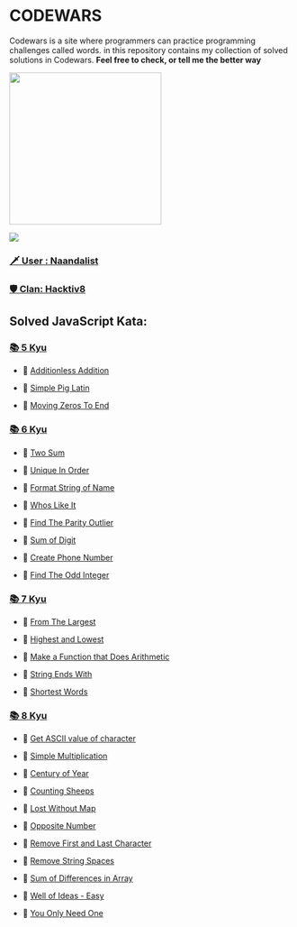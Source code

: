 
  # CODEWARS
   Codewars is a site where programmers can practice programming challenges called words. in this repository contains my collection of solved solutions in Codewars. **Feel free to check, or tell me the better way**

  <img height="270" src="https://miro.medium.com/max/1050/1*a9L7ZZhi8hIAJmWXmSaPXw.png">

  [<img src="https://www.codewars.com/users/Naandalist/badges/large">](https://www.codewars.com/users/Naandalist)

  ### [:dagger: User : Naandalist ](https://www.codewars.com/users/Naandalist)

  ### [:shield: Clan: Hacktiv8 ](https://www.codewars.com/users/Naandalist)




  ## Solved JavaScript Kata:


  ### [:books: 5 Kyu](https://github.com/Naandalist/CODEWARS/tree/master/JavaScript/5kyu)

  - :green_book:
  [Additionless Addition](https://github.com/Naandalist/CODEWARS/blob/master/JavaScript/5kyu/AdditionlessAddition.js)

  - :green_book:
  [Simple Pig Latin](https://github.com/Naandalist/CODEWARS/blob/master/JavaScript/5kyu/SimplePigLatin.js)

  - :green_book:
  [Moving Zeros To End](https://github.com/Naandalist/CODEWARS/blob/master/JavaScript/5kyu/MovingZerosToEnd.js)


  ### [:books: 6 Kyu](https://github.com/Naandalist/CODEWARS/tree/master/JavaScript/6kyu)

  - :green_book:
  [Two Sum](https://github.com/Naandalist/CODEWARS/blob/master/JavaScript/6kyu/TwoSum.js)


  - :green_book:
  [Unique In Order](https://github.com/Naandalist/CODEWARS/blob/master/JavaScript/6kyu/UniqueInOrder.js)

  - :green_book:
  [Format String of Name](https://github.com/Naandalist/CODEWARS/blob/master/JavaScript/6kyu/formatStringOfName.js)

  - :green_book:
  [Whos Like It](https://github.com/Naandalist/CODEWARS/blob/master/JavaScript/6kyu/WhoLikesIt.js)

  - :green_book:
  [Find The Parity Outlier](https://github.com/Naandalist/CODEWARS/blob/master/JavaScript/6kyu/FindTheParityOutlier.js)

  - :green_book:
  [Sum of Digit](https://github.com/Naandalist/CODEWARS/blob/master/JavaScript/6kyu/SumOfDigit.js)

  - :green_book:
  [Create Phone Number](https://github.com/Naandalist/CODEWARS/blob/master/JavaScript/6kyu/CreatePhoneNumber.js)

  - :green_book:
  [Find The Odd Integer](https://github.com/Naandalist/CODEWARS/blob/master/JavaScript/6kyu/FindTheOddInt.js)

  ### [:books: 7 Kyu](https://github.com/Naandalist/CODEWARS/tree/master/JavaScript/7kyu)

  - :green_book:
  [From The Largest](https://github.com/Naandalist/CODEWARS/blob/master/JavaScript/7kyu/FromTheLargest.js)

  - :green_book:
  [Highest and Lowest](https://github.com/Naandalist/CODEWARS/blob/master/JavaScript/7kyu/HighestandLowest.js)

  - :green_book:
  [Make a Function that Does Arithmetic](https://github.com/Naandalist/CODEWARS/blob/master/JavaScript/7kyu/MakeAFunctionThatDoesArithmetic.js)

  - :green_book:
  [String Ends With](https://github.com/Naandalist/CODEWARS/blob/master/JavaScript/7kyu/StringEndsWith.js)

  - :green_book:
  [Shortest Words](https://github.com/Naandalist/CODEWARS/blob/master/JavaScript/7kyu/ShortestWords.js)



  ### [:books: 8 Kyu](https://github.com/Naandalist/CODEWARS/tree/master/JavaScript/8kyu)

  - :green_book:
  [Get ASCII value of character](https://github.com/Naandalist/CODEWARS/blob/master/JavaScript/8kyu/getAsciiValueOfCharacter.js)

  - :green_book:
  [Simple Multiplication](https://github.com/Naandalist/CODEWARS/blob/master/JavaScript/8kyu/Simple%20multiplication.js)

  - :green_book:
  [Century of Year](https://github.com/Naandalist/CODEWARS/blob/master/JavaScript/8kyu/CenturyOfYear.js)

  - :green_book:
  [Counting Sheeps](https://github.com/Naandalist/CODEWARS/blob/master/JavaScript/8kyu/CountingSheep.js)

  - :green_book:
  [Lost Without Map](https://github.com/Naandalist/CODEWARS/blob/master/JavaScript/8kyu/LostWithoutMap.js)

  - :green_book:
  [Opposite Number](https://github.com/Naandalist/CODEWARS/blob/master/JavaScript/8kyu/OpositeNumber.js)

  - :green_book:
  [Remove First and Last Character](https://github.com/Naandalist/CODEWARS/blob/master/JavaScript/8kyu/RemoveFirstAndLastCharacter.js )

  - :green_book:
  [Remove String Spaces](https://github.com/Naandalist/CODEWARS/blob/master/JavaScript/8kyu/RemoveStringSpaces.js)

  - :green_book:
  [Sum of Differences in Array](https://github.com/Naandalist/CODEWARS/blob/master/JavaScript/8kyu/SumOfDifferencesInArray.js)


  - :green_book:
  [Well of Ideas - Easy](https://github.com/Naandalist/CODEWARS/blob/master/JavaScript/8kyu/WellOfIdeas.js)

  - :green_book:
  [You Only Need One](https://github.com/Naandalist/CODEWARS/blob/master/JavaScript/8kyu/YouOnlyNeedOne.js)
